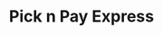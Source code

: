 ---
title: "Pick n Pay Express"
url: /cape-town/pick-n-pay-express-tokai-road/
shop: convenience
---